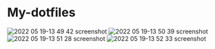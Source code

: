# My-dotfiles


![2022 05 19-13 49 42 screenshot](https://user-images.githubusercontent.com/71215996/169247785-36a5bc06-269e-49c5-aafd-6b7560e32d6a.png)
![2022 05 19-13 50 39 screenshot](https://user-images.githubusercontent.com/71215996/169247808-02064dba-6f11-481b-b71e-b6b6c93034de.png)
![2022 05 19-13 51 28 screenshot](https://user-images.githubusercontent.com/71215996/169247823-4ba5ba24-55d0-4c44-a605-f317046b6446.png)
![2022 05 19-13 52 33 screenshot](https://user-images.githubusercontent.com/71215996/169247825-e0275a35-2c9d-4579-8959-9a0626143fb0.png)
